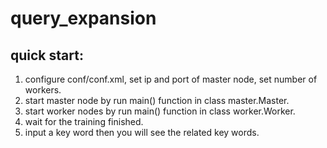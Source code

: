 # query_expansion
## quick start:  
1. configure conf/conf.xml, set ip and port of master node, set number of workers.  
2. start master node by run main() function in class master.Master.  
3. start worker nodes by run main() function in class worker.Worker.  
4. wait for the training finished.  
5. input a key word then you will see the related key words.  
